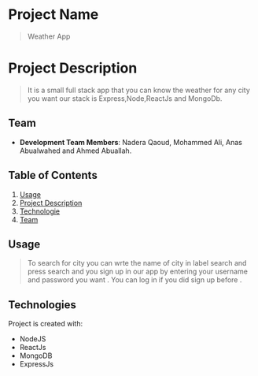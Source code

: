 # Project Name

> Weather App

# Project Description

>It is a small full stack app that you can know the weather for any city you want our stack is Express,Node,ReactJs and MongoDb. 

## Team 

  - __Development Team Members__: Nadera Qaoud, Mohammed Ali, Anas Abualwahed and Ahmed Abuallah.

## Table of Contents

1. [Usage](#Usage)
1. [Project Description](#project-description)
1. [Technologie](#Technologie)
1. [Team](#team)

## Usage

> To search for city you can wrte the name of city in label search and press search and you sign up in our app by entering your username and password you want . You can log in if you did sign up before .

## Technologies
Project is created with:
* NodeJS
* ReactJs
* MongoDB
* ExpressJs